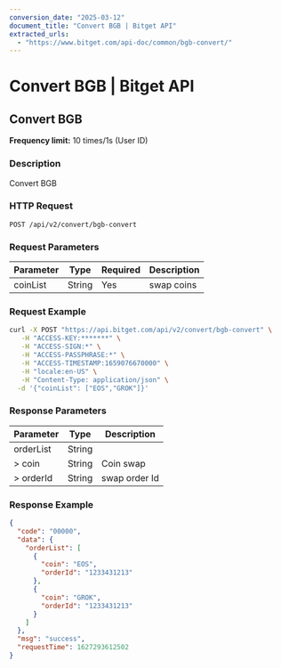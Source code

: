 ```yaml
---
conversion_date: "2025-03-12"
document_title: "Convert BGB | Bitget API"
extracted_urls:
  - "https://www.bitget.com/api-doc/common/bgb-convert/"
---
```


# Convert BGB | Bitget API

## Convert BGB

**Frequency limit:** 10 times/1s (User ID)

### Description
Convert BGB

### HTTP Request
```
POST /api/v2/convert/bgb-convert
```

### Request Parameters
| Parameter | Type   | Required | Description |
|-----------|--------|----------|-------------|
| coinList  | String | Yes      | swap coins  |

### Request Example
```bash
curl -X POST "https://api.bitget.com/api/v2/convert/bgb-convert" \
   -H "ACCESS-KEY:*******" \
   -H "ACCESS-SIGN:*" \
   -H "ACCESS-PASSPHRASE:*" \
   -H "ACCESS-TIMESTAMP:1659076670000" \
   -H "locale:en-US" \
   -H "Content-Type: application/json" \
  -d '{"coinList": ["EOS","GROK"]}'
```

### Response Parameters
| Parameter  | Type   | Description    |
|------------|--------|----------------|
| orderList  | String |                |
| > coin     | String | Coin swap      |
| > orderId  | String | swap order Id  |

### Response Example
```json
{
  "code": "00000",
  "data": {
    "orderList": [
      {
        "coin": "EOS",
        "orderId": "1233431213"
      },
      {
        "coin": "GROK",
        "orderId": "1233431213"
      }   
    ]
  },
  "msg": "success",
  "requestTime": 1627293612502
}
```
